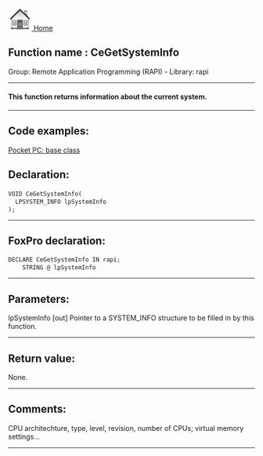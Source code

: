 [<img src="../../images/home.png"> Home ](https://github.com/VFPX/Win32API)  

## Function name : CeGetSystemInfo
Group: Remote Application Programming (RAPI) - Library: rapi    
***  


#### This function returns information about the current system. 
***  


## Code examples:
[Pocket PC: base class](../../samples/sample_440.md)  

## Declaration:
```foxpro  
VOID CeGetSystemInfo(
  LPSYSTEM_INFO lpSystemInfo
);  
```  
***  


## FoxPro declaration:
```foxpro  
DECLARE CeGetSystemInfo IN rapi;
	STRING @ lpSystemInfo  
```  
***  


## Parameters:
lpSystemInfo 
[out] Pointer to a SYSTEM_INFO structure to be filled in by this function.   
***  


## Return value:
None.  
***  


## Comments:
CPU architechture, type, level, revision, number of CPUs; virtual memory settings...  
  
***  

